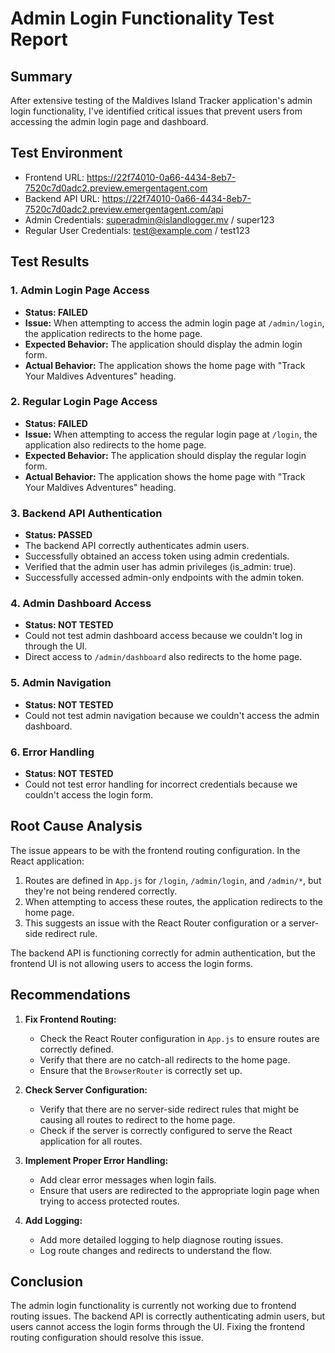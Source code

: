 # Admin Login Functionality Test Report

## Summary
After extensive testing of the Maldives Island Tracker application's admin login functionality, I've identified critical issues that prevent users from accessing the admin login page and dashboard.

## Test Environment
- Frontend URL: https://22f74010-0a66-4434-8eb7-7520c7d0adc2.preview.emergentagent.com
- Backend API URL: https://22f74010-0a66-4434-8eb7-7520c7d0adc2.preview.emergentagent.com/api
- Admin Credentials: superadmin@islandlogger.mv / super123
- Regular User Credentials: test@example.com / test123

## Test Results

### 1. Admin Login Page Access
- **Status: FAILED**
- **Issue:** When attempting to access the admin login page at `/admin/login`, the application redirects to the home page.
- **Expected Behavior:** The application should display the admin login form.
- **Actual Behavior:** The application shows the home page with "Track Your Maldives Adventures" heading.

### 2. Regular Login Page Access
- **Status: FAILED**
- **Issue:** When attempting to access the regular login page at `/login`, the application also redirects to the home page.
- **Expected Behavior:** The application should display the regular login form.
- **Actual Behavior:** The application shows the home page with "Track Your Maldives Adventures" heading.

### 3. Backend API Authentication
- **Status: PASSED**
- The backend API correctly authenticates admin users.
- Successfully obtained an access token using admin credentials.
- Verified that the admin user has admin privileges (is_admin: true).
- Successfully accessed admin-only endpoints with the admin token.

### 4. Admin Dashboard Access
- **Status: NOT TESTED**
- Could not test admin dashboard access because we couldn't log in through the UI.
- Direct access to `/admin/dashboard` also redirects to the home page.

### 5. Admin Navigation
- **Status: NOT TESTED**
- Could not test admin navigation because we couldn't access the admin dashboard.

### 6. Error Handling
- **Status: NOT TESTED**
- Could not test error handling for incorrect credentials because we couldn't access the login form.

## Root Cause Analysis

The issue appears to be with the frontend routing configuration. In the React application:

1. Routes are defined in `App.js` for `/login`, `/admin/login`, and `/admin/*`, but they're not being rendered correctly.
2. When attempting to access these routes, the application redirects to the home page.
3. This suggests an issue with the React Router configuration or a server-side redirect rule.

The backend API is functioning correctly for admin authentication, but the frontend UI is not allowing users to access the login forms.

## Recommendations

1. **Fix Frontend Routing:**
   - Check the React Router configuration in `App.js` to ensure routes are correctly defined.
   - Verify that there are no catch-all redirects to the home page.
   - Ensure that the `BrowserRouter` is correctly set up.

2. **Check Server Configuration:**
   - Verify that there are no server-side redirect rules that might be causing all routes to redirect to the home page.
   - Check if the server is correctly configured to serve the React application for all routes.

3. **Implement Proper Error Handling:**
   - Add clear error messages when login fails.
   - Ensure that users are redirected to the appropriate login page when trying to access protected routes.

4. **Add Logging:**
   - Add more detailed logging to help diagnose routing issues.
   - Log route changes and redirects to understand the flow.

## Conclusion

The admin login functionality is currently not working due to frontend routing issues. The backend API is correctly authenticating admin users, but users cannot access the login forms through the UI. Fixing the frontend routing configuration should resolve this issue.

